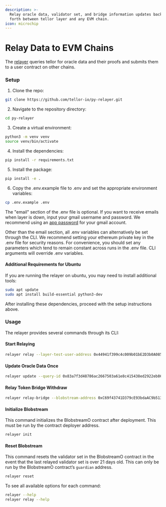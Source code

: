 ```yaml
---
description: >-
  Relay oracle data, validator set, and bridge information updates back and
  forth between tellor layer and any EVM chain.
icon: microchip
---
```


# Relay Data to EVM Chains

The [relayer](https://github.com/tellor-io/py-relayer) queries tellor for oracle data and their proofs and submits them to a user contract on other chains.

### Setup

1. Clone the repo:

```bash
git clone https://github.com/tellor-io/py-relayer.git
```

2. Navigate to the repository directory:

```bash
cd py-relayer
```

3. Create a virtual environment:

```bash
python3 -m venv venv
source venv/bin/activate
```

4. Install the dependencies:

```bash
pip install -r requirements.txt
```

5. Install the package:

```bash
pip install -e .
```

6. Copy the .env.example file to .env and set the appropriate environment variables:

```bash
cp .env.example .env
```

The "email" section of the .env file is optional. If you want to receive emails when layer is down, input your gmail username and password. We recommend using an [app password](https://support.google.com/accounts/answer/185833?hl=en) for your gmail account.

Other than the email section, all .env variables can alternatively be set through the CLI. We recommend setting your ethereum private key in the .env file for security reasons. For convenience, you should set any parameters which tend to remain constant across runs in the .env file. CLI arguments will override .env variables.

#### Additional Requirements for Ubuntu

If you are running the relayer on ubuntu, you may need to install additional tools:

```bash
sudo apt update
sudo apt install build-essential python3-dev
```

After installing these dependencies, proceed with the setup instructions above.

### Usage

The relayer provides several commands through its CLI:

#### Start Relaying

```bash
relayer relay --layer-test-user-address 0x44941f399c4c009b01bE2D3b0A0852dC8FFD2C4a --blobstream-address 0xC69f43741D379cE93bdaAC9b5135EA3e697df1F8 --layer-swagger https://node-palmito.tellorlayer.com/ --layer-rpc https://node-palmito.tellorlayer.com/rpc/ --contract-type TestPriceFeedUser --sleep-time 7200
```

#### Update Oracle Data Once

```bash
relayer update --query-id 0x83a7f3d48786ac2667503a61e8c415438ed2922eb86a2906e4ee66d9a2ce4992
```

#### Relay Token Bridge Withdraw

```bash
relayer relay-bridge --blobstream-address 0xC69f43741D379cE93bdaAC9b5135EA3e697df1F8 --token-bridge-address 0x5acb5977f35b1A91C4fE0F4386eB669E046776F2 --withdraw-id 8
```

#### Initialize Blobstream

This command initializes the BlobstreamO contract after deployment. This must be run by the contract deployer address.

```bash
relayer init
```

#### Reset Blobstream

This command resets the validator set in the BlobstreamO contract in the event that the last relayed validator set is over 21 days old. This can only be run by the BlobstreamO contract’s `guardian` address.

```bash
relayer reset
```

To see all available options for each command:

```bash
relayer --help
relayer relay --help
```

